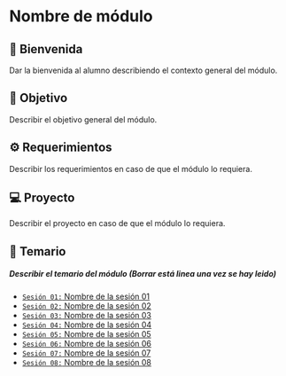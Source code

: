 # Nombre de módulo

## :wave: Bienvenida

Dar la bienvenida al alumno describiendo el contexto general del módulo.

## :dart: Objetivo

Describir el objetivo general del módulo.

## :gear: Requerimientos

Describir los requerimientos en caso de que el módulo lo requiera.

## 💻 Proyecto

Describir el proyecto en caso de que el módulo lo requiera.

## :bookmark_tabs: Temario

##### Describir el temario del módulo (Borrar está linea una vez se hay leido)

- [`Sesión 01:` Nombre de la sesión 01]()
- [`Sesión 02:` Nombre de la sesión 02]()
- [`Sesión 03:` Nombre de la sesión 03]()
- [`Sesión 04:` Nombre de la sesión 04]()
- [`Sesión 05:` Nombre de la sesión 05]()
- [`Sesión 06:` Nombre de la sesión 06]()
- [`Sesión 07:` Nombre de la sesión 07]()
- [`Sesión 08:` Nombre de la sesión 08]()
